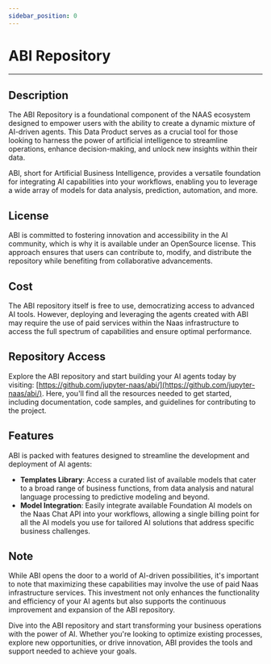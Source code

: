 ```yaml
---
sidebar_position: 0
---
```


# ABI Repository
---

## Description

The ABI Repository is a foundational component of the NAAS ecosystem designed to empower users with the ability to create a dynamic mixture of AI-driven agents. This Data Product serves as a crucial tool for those looking to harness the power of artificial intelligence to streamline operations, enhance decision-making, and unlock new insights within their data.

ABI, short for Artificial Business Intelligence, provides a versatile foundation for integrating AI capabilities into your workflows, enabling you to leverage a wide array of models for data analysis, prediction, automation, and more.

## License
ABI is committed to fostering innovation and accessibility in the AI community, which is why it is available under an OpenSource license. This approach ensures that users can contribute to, modify, and distribute the repository while benefiting from collaborative advancements.

## Cost
The ABI repository itself is free to use, democratizing access to advanced AI tools. However, deploying and leveraging the agents created with ABI may require the use of paid services within the Naas infrastructure to access the full spectrum of capabilities and ensure optimal performance.

## Repository Access
Explore the ABI repository and start building your AI agents today by visiting: [https://github.com/jupyter-naas/abi/](https://github.com/jupyter-naas/abi/). Here, you'll find all the resources needed to get started, including documentation, code samples, and guidelines for contributing to the project.

## Features
ABI is packed with features designed to streamline the development and deployment of AI agents:

- **Templates Library**: Access a curated list of available models that cater to a broad range of business functions, from data analysis and natural language processing to predictive modeling and beyond.
- **Model Integration**: Easily integrate available Foundation AI models on the Naas Chat API into your workflows, allowing a single billing point for all the AI models you use for tailored AI solutions that address specific business challenges.

## Note
While ABI opens the door to a world of AI-driven possibilities, it's important to note that maximizing these capabilities may involve the use of paid Naas infrastructure services. This investment not only enhances the functionality and efficiency of your AI agents but also supports the continuous improvement and expansion of the ABI repository.

Dive into the ABI repository and start transforming your business operations with the power of AI. Whether you're looking to optimize existing processes, explore new opportunities, or drive innovation, ABI provides the tools and support needed to achieve your goals.

